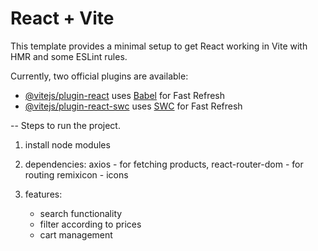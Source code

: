 # React + Vite

This template provides a minimal setup to get React working in Vite with HMR and some ESLint rules.

Currently, two official plugins are available:

- [@vitejs/plugin-react](https://github.com/vitejs/vite-plugin-react/blob/main/packages/plugin-react/README.md) uses [Babel](https://babeljs.io/) for Fast Refresh
- [@vitejs/plugin-react-swc](https://github.com/vitejs/vite-plugin-react-swc) uses [SWC](https://swc.rs/) for Fast Refresh


-- Steps to run the project.

1. install node modules
2. dependencies: 
    axios - for fetching products,
    react-router-dom - for routing
    remixicon - icons

3. features:
    * search functionality
    * filter according to prices
    * cart management


    





